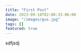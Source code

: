 ```yaml
---
title: "First Post"
date: 2023-09-18T02:08:33-06:00
image: "/images/gus.jpg"
tags: []
featured: true
---
```

sdfjsdj